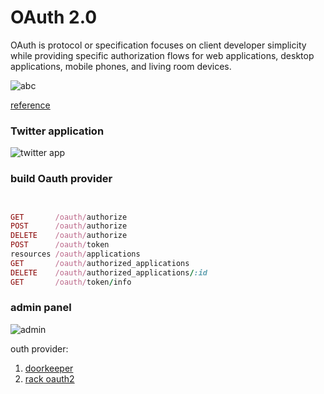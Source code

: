 OAuth 2.0
====

OAuth is protocol or specification focuses on client developer simplicity while providing specific authorization flows for web applications, desktop applications, mobile phones, and living room devices.


![abc](http://i.stack.imgur.com/3oDJt.png)

[reference](http://stackoverflow.com/questions/11631928/authenticating-with-oauth2-for-an-app-and-a-website)


### Twitter application

![twitter app](http://www.webdevdoor.com/wp-content/uploads/2013/02/twitter-feed-authentication-step2.jpg)



### build Oauth provider

```ruby


GET       /oauth/authorize
POST      /oauth/authorize
DELETE    /oauth/authorize
POST      /oauth/token
resources /oauth/applications
GET       /oauth/authorized_applications
DELETE    /oauth/authorized_applications/:id
GET       /oauth/token/info

```

### admin panel

![admin](http://asciicasts.com/system/photos/1194/original/E353I03.png)


outh provider:

1. [doorkeeper](https://github.com/applicake/doorkeeper)
2. [rack oauth2](https://github.com/nov/rack-oauth2)
